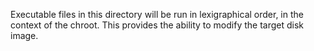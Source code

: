 Executable files in this directory will be run in lexigraphical order, in the context of the chroot. This provides the ability to modify the target disk image.


